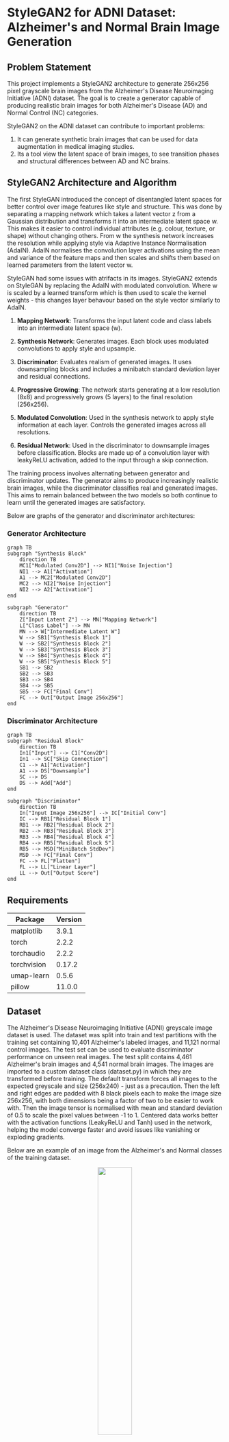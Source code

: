 # StyleGAN2 for ADNI Dataset: Alzheimer's and Normal Brain Image Generation

## Problem Statement

This project implements a StyleGAN2 architecture to generate 256x256 pixel grayscale brain images from the Alzheimer's Disease Neuroimaging Initiative (ADNI) dataset. The goal is to create a generator capable of producing realistic brain images for both Alzheimer's Disease (AD) and Normal Control (NC) categories.

StyleGAN2 on the ADNI dataset can contribute to important problems:
1. It can generate synthetic brain images that can be used for data augmentation in medical imaging studies.
2. Its a tool view the latent space of brain images, to see transition phases and structural differences between AD and NC brains.

## StyleGAN2 Architecture and Algorithm

The first StyleGAN introduced the concept of disentangled latent spaces for better control over image features like style and structure. This was done by separating a mapping network which takes a latent vector z from a Gaussian distribution and transforms it into an intermediate latent space w. This makes it easier to control individual attributes (e.g. colour, texture, or shape) without changing others. From w the synthesis network increases the resolution while applying style via Adaptive Instance Normalisation (AdaIN). AdaIN normalises the convolution layer activations using the mean and variance of the feature maps and then scales and shifts them based on learned parameters from the latent vector w.

StyleGAN had some issues with atrifacts in its images. StyleGAN2 extends on StyleGAN by replacing the AdaIN with modulated convolution. Where w is scaled by a learned transform which is then used to scale the kernel weights - this changes layer behavour based on the style vector similarly to AdaIN.


1. **Mapping Network**: Transforms the input latent code and class labels into an intermediate latent space (w).

2. **Synthesis Network**: Generates images. Each block uses modulated convolutions to apply style and upsample.

3. **Discriminator**: Evaluates realism of generated images. It uses downsampling blocks and includes a minibatch standard deviation layer and residual connections.

4. **Progressive Growing**: The network starts generating at a low resolution (8x8) and progressively grows (5 layers) to the final resolution (256x256).

5. **Modulated Convolution**: Used in the synthesis network to apply style information at each layer. Controls the generated images across all resolutions.

6. **Residual Network**: Used in the discriminator to downsample images before classification. Blocks are made up of a convolution layer with leakyReLU activation, added to the input through a skip connection.

The training process involves alternating between generator and discriminator updates. The generator aims to produce increasingly realistic brain images, while the discriminator classifies real and generated images. This aims to remain balanced between the two models so both continue to learn until the generated images are satisfactory.

Below are graphs of the generator and discriminator architectures:

### Generator Architecture

```mermaid
graph TB
subgraph "Synthesis Block"
    direction TB
    MC1["Modulated Conv2D"] --> NI1["Noise Injection"]
    NI1 --> A1["Activation"]
    A1 --> MC2["Modulated Conv2D"]
    MC2 --> NI2["Noise Injection"]
    NI2 --> A2["Activation"]
end

subgraph "Generator"
    direction TB
    Z["Input Latent Z"] --> MN["Mapping Network"]
    L["Class Label"] --> MN
    MN --> W["Intermediate Latent W"]
    W --> SB1["Synthesis Block 1"]
    W --> SB2["Synthesis Block 2"]
    W --> SB3["Synthesis Block 3"]
    W --> SB4["Synthesis Block 4"]
    W --> SB5["Synthesis Block 5"]
    SB1 --> SB2
    SB2 --> SB3
    SB3 --> SB4
    SB4 --> SB5
    SB5 --> FC["Final Conv"]
    FC --> Out["Output Image 256x256"]
end
```

### Discriminator Architecture

```mermaid
graph TB
subgraph "Residual Block"
    direction TB
    In1["Input"] --> C1["Conv2D"]
    In1 --> SC["Skip Connection"]
    C1 --> A1["Activation"]
    A1 --> DS["Downsample"]
    SC --> DS
    DS --> Add["Add"]
end

subgraph "Discriminator"
    direction TB
    In["Input Image 256x256"] --> IC["Initial Conv"]
    IC --> RB1["Residual Block 1"]
    RB1 --> RB2["Residual Block 2"]
    RB2 --> RB3["Residual Block 3"]
    RB3 --> RB4["Residual Block 4"]
    RB4 --> RB5["Residual Block 5"]
    RB5 --> MSD["MiniBatch StdDev"]
    MSD --> FC["Final Conv"]
    FC --> FL["Flatten"]
    FL --> LL["Linear Layer"]
    LL --> Out["Output Score"]
end
```


## Requirements
| Package     | Version  |
|-------------|----------|
| matplotlib  | 3.9.1    |
| torch       | 2.2.2    |
| torchaudio  | 2.2.2    |
| torchvision | 0.17.2   |
| umap-learn  | 0.5.6    |
| pillow      | 11.0.0   |

## Dataset
The Alzheimer's Disease Neuroimaging Initiative (ADNI) greyscale image dataset is used. The dataset was split into train and test partitions with the training set containing 10,401 Alzheimer's labeled images, and 11,121 normal control images. The test set can be used to evaluate discriminator performance on unseen real images. The test split contains 4,461 Alzheimer's brain images and 4,541 normal brain images. The images are imported to a custom dataset class (dataset.py) in which they are transformed before training. The default transform forces all images to the expected greyscale and size (256x240) - just as a precaution. Then the left and right edges are padded with 8 black pixels each to make the image size 256x256, with both dimensions being a factor of two to be easier to work with. Then the image tensor is normalised with mean and standard deviation of 0.5 to scale the pixel values between -1 to 1. Centered data works better with the activation functions (LeakyReLU and Tanh) used in the network, helping the model converge faster and avoid issues like vanishing or exploding gradients.

Below are an example of an image from the Alzheimer's and Normal classes of the training dataset.

<p align="center">
    <img src="images/train_set_AD_example.jpeg" width="40%">
    <br>
    AD dataset example
</p>
<p align="center">
    <img src="images/train_set_NC_example.jpeg" width="40%">
    <br>
    NC dataset example
</p>

## Results

Through multiple attempts at fixes the training was unable to be stabilised. After only one batch of the first epoch the discriminator reduced its loss to close to 0 while the generators loss sat in the 8-12 range. This then continued through the rest of training, with the generator only producing black images. Below is an example of the loss plot from a failed training (note discriminator is only being updated once for every three generator updates - this was an attempt to prevent it overpowering the generator).

<p align="center">
    <img src="images/failed_loss_plot.png" width="80%">
    <br>
    Loss plot of failed training
</p>

A number of fixes were attempted. Some of these were: lowering discriminator learning rate; gradient clipping the discriminator; reducing the number of convolution layers in the residual blocks. None of which worked. Putting debugging print statements in the generators forward pass function has revealed some information. Here is an example from the first forward pass in the first epoch:  

- W stats - min: -0.5029, max: 2.3184, mean: 0.3291
- Const stats - min: -4.3558, max: 3.9382, mean: -0.0023
- Block 0 output - min: -0.5824, max: 2.7969, mean: 0.1913
- Block 1 output - min: -0.2088, max: 1.0293, mean: 0.0760
- Block 2 output - min: -0.0412, max: 0.1953, mean: 0.0196
- Block 3 output - min: -0.0028, max: 0.0141, mean: 0.0010
- Block 4 output - min: -0.0001, max: 0.0005, mean: 0.0000
- Pre-tanh stats - min: -0.0000, max: 0.0000, mean: 0.0000
- Final output stats - min: -0.0000, max: 0.0000, mean: 0.0000

Initially in training the values are getting progressively smaller through each block. By Block 4, values are tiny (around 0.0001-0.0005) and then the final output is essentially zero which explains the black images. Initially vanishing gradients are the issue through the synthesis blocks.

Looking later in that same epoch shows: 

- W stats - min: -0.5317, max: 2.6328, mean: 0.3171
- Const stats - min: -4.3432, max: 3.9339, mean: -0.0031
- Block 0 output - min: -0.7678, max: 11.4550, mean: 0.2891
- Block 1 output - min: -4.8118, max: 54.6300, mean: 1.4092
- Block 2 output - min: -10.8681, max: 83.7554, mean: 4.2039
- Block 3 output - min: -13.6976, max: 66.3221, mean: 4.9582
- Block 4 output - min: -6.7009, max: 40.4881, mean: 1.8513
- Pre-tanh stats - min: -28.8438, max: 0.0753, mean: -8.8984
- Final output stats - min: -1.0000, max: 0.0752, mean: -0.5737

So later in the epoch the network starts producing larger values with significant growth across the blocks. The pre-tanh values are very large (e.g. -28.8438 to 0.0753) indicating the tanh activation is being saturated by exploding gradients, causing most values to be -1 (black) with occasional small positive values. 

The final attempt at fixing this issue was to implement group normalisation after each convolution layer in the generator synthesis blocks. Group normalisation will divide the channels into 8 groups and calculate the mean and standard deviation across the channels in each group. It then normalises to have mean 0 and stddev of 1. The goal was to have group normalisation ensure each block's output maintains a consistent scale to help backwards flow of gradients. 

GroupNorm is particularly useful here because:
1. Independent of batch size (unlike BatchNorm)
2. Preserves spatial information (unlike LayerNorm)
3. Provides stable statistics even when spatial dimensions change due to upsampling
4. Grouping helps maintain feature relationships while still normalising